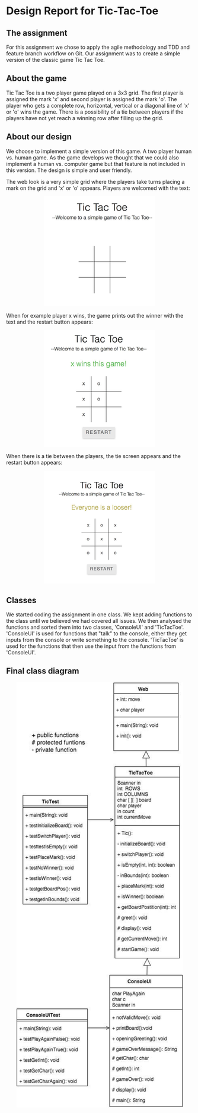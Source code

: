 Design Report for Tic-Tac-Toe
==============================

The assignment
----------------
For this assignment we chose to apply the agile methodology and TDD and feature branch workflow on Git. Our assignment was to create a simple version of the classic game Tic Tac Toe. 

About the game
----------------
Tic Tac Toe is a two player game played on a 3x3 grid. The first player is assigned the mark 'x' and second player is assigned the mark 'o'. The player who gets a complete row, horizontal, vertical or a diagonal line of 'x' or 'o' wins the game. There is a possibility of a tie between players if the players have not yet reach a winning row after filling up the grid.

About our design 
----------------
We choose to implement a simple version of this game. A two player human vs. human game. As the game develops we thought that we could also implement a human vs. computer game but that feature is not included in this version. The design is simple and user friendly. 

The web look is a very simple grid where the players take turns placing a mark on the grid and 'x' or 'o' appears. Players are welcomed with the text: 

<p align="center">
<img src="https://github.com/Bazinga5/tic-tac-toe/blob/master/markdown/empty.jpg"  width="300">
</p>

When for example player x wins, the game prints out the winner with the text and the restart button appears:
<p align="center">
<img src="https://github.com/Bazinga5/tic-tac-toe/blob/master/markdown/xwins.jpg"  width="300">
</p>

When there is a tie between the players, the tie screen appears and the restart button appears:
<p align="center">
<img src="https://github.com/Bazinga5/tic-tac-toe/blob/master/markdown/tie.jpg"  width="300">

</p>

Classes
----------------
We started coding the assignment in one class. We kept adding functions to the class until we believed we had covered all issues. We then analysed the functions and sorted them into two classes, 'ConsoleUI' and 'TicTacToe'. 'ConsoleUI' is used for functions that "talk" to the console, either they get inputs from the console or write something to the console. 'TicTacToe' is used for the functions that then use the input from the functions from 'ConsoleUI'. 

Final class diagram
----------------

<p align="center">
<img src="https://github.com/Bazinga5/tic-tac-toe/blob/master/markdown/diagram.jpg"  width="450">
</p>
